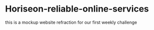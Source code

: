 # Horiseon-reliable-online-services
this is a mockup website refraction for our first weekly challenge
